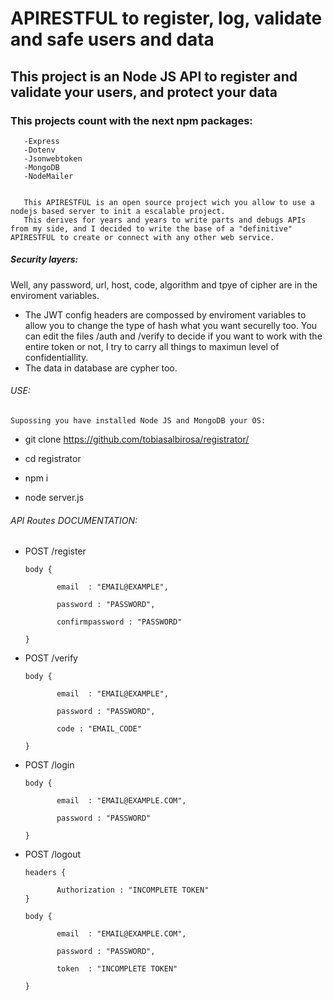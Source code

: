 # APIRESTFUL to register, log, validate and safe users and data

## This project is an Node JS API to register and validate your users, and protect your data
 
### This projects count with the next npm packages:

       -Express
       -Dotenv
       -Jsonwebtoken
       -MongoDB
       -NodeMailer
   
 
       This APIRESTFUL is an open source project wich you allow to use a nodejs based server to init a escalable project.
       This derives for years and years to write parts and debugs APIs from my side, and I decided to write the base of a "definitive" APIRESTFUL to create or connect with any other web service.
       
##### Security layers:

 Well, any password, url, host, code, algorithm and tpye of cipher are in the enviroment variables.

  - The JWT config headers are compossed by enviroment variables to allow you to change the type of hash what you want securelly too.
   You can edit the files /auth and /verify to decide if you want to work with the entire token or not, I try to carry all things to maximun level of confidentiallity.
  - The data in database are cypher too.

###### USE:

    Supossing you have installed Node JS and MongoDB your OS:


 - git clone https://github.com/tobiasalbirosa/registrator/


 - cd registrator


  - npm i


  - node server.js

 ###### API Routes DOCUMENTATION:
 
 
 - POST /register
   
       body {
              
              email  : "EMAIL@EXAMPLE",
        
              password : "PASSWORD",
        
              confirmpassword : "PASSWORD"

       }
   
 - POST /verify

       body {
        
              email  : "EMAIL@EXAMPLE",
        
              password : "PASSWORD",
        
              code : "EMAIL_CODE"

       }
    
   
 - POST /login
 
       body {
       
              email  : "EMAIL@EXAMPLE.COM",
        
              password : "PASSWORD"
       
       }
        
 
 - POST /logout

       headers {

              Authorization : "INCOMPLETE TOKEN"
       }

       body {

              email  : "EMAIL@EXAMPLE.COM",
        
              password : "PASSWORD",
        
              token  : "INCOMPLETE TOKEN"
       
       }
        
